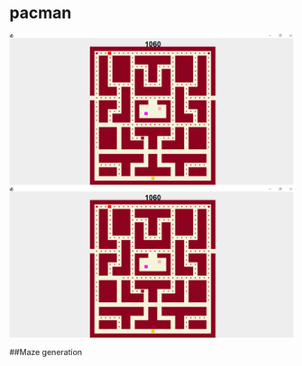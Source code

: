 # pacman
![sdfsdf](images/pacman1.PNG)
<img src="images/pacman1.PNG" alt="image1"/>

##Maze generation

